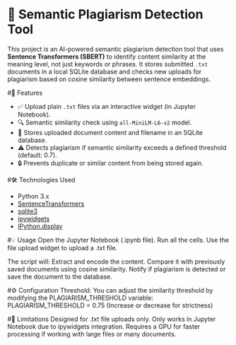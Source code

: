 # 🧠 Semantic Plagiarism Detection Tool

This project is an AI-powered semantic plagiarism detection tool that uses **Sentence Transformers (SBERT)** to identify content similarity at the meaning level, not just keywords or phrases. It stores submitted `.txt` documents in a local SQLite database and checks new uploads for plagiarism based on cosine similarity between sentence embeddings.

#🚀 Features

- ✅ Upload plain `.txt` files via an interactive widget (in Jupyter Notebook).
- 🔍 Semantic similarity check using `all-MiniLM-L6-v2` model.
- 💾 Stores uploaded document content and filename in an SQLite database.
- ⚠️ Detects plagiarism if semantic similarity exceeds a defined threshold (default: 0.7).
- 🔒 Prevents duplicate or similar content from being stored again.

#🛠️ Technologies Used

- Python 3.x
- [SentenceTransformers](https://www.sbert.net/)
- [sqlite3](https://docs.python.org/3/library/sqlite3.html)
- [ipywidgets](https://ipywidgets.readthedocs.io/en/latest/)
- [IPython.display](https://ipython.readthedocs.io/en/stable/api/generated/IPython.display.html)

#💡 Usage
Open the Jupyter Notebook (.ipynb file).
Run all the cells.
Use the file upload widget to upload a .txt file.

The script will:
Extract and encode the content.
Compare it with previously saved documents using cosine similarity.
Notify if plagiarism is detected or save the document to the database.

#⚙️ Configuration
Threshold: You can adjust the similarity threshold by modifying the PLAGIARISM_THRESHOLD variable:
PLAGIARISM_THRESHOLD = 0.75  (Increase or decrease for strictness)

#📌 Limitations
Designed for .txt file uploads only.
Only works in Jupyter Notebook due to ipywidgets integration.
Requires a GPU for faster processing if working with large files or many documents.
